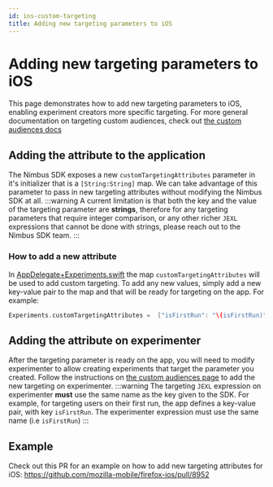 ```yaml
---
id: ios-custom-targeting
title: Adding new targeting parameters to iOS
---
```

# Adding new targeting parameters to iOS
This page demonstrates how to add new targeting parameters to iOS, enabling experiment creators more specific targeting.
For more general documentation on targeting custom audiences, check out [the custom audiences docs](console/custom-audiences.md)

## Adding the attribute to the application
The Nimbus SDK exposes a new `customTargetingAttributes` parameter in it's initializer that is a `[String:String]` map. We can take advantage of this parameter to pass in new targeting attributes without modifying the Nimbus SDK at all.
:::warning
A current limitation is that both the key and the value of the targeting parameter are **strings**, therefore for any targeting parameters that require integer comparison, or any other richer `JEXL` expressions that cannot be done with strings, please reach out to the Nimbus SDK team.
:::


### How to add a new attribute
In [AppDelegate+Experiments.swift](https://github.com/tarikeshaq/firefox-ios/blob/add-first-run-targeting/Client/Application/AppDelegate%2BExperiments.swift#L17) the map `customTargetingAttributes` will be used to add custom targeting. To add any new values, simply add a new key-value pair to the map and that will be ready for targeting on the app. For example:
```swift
Experiments.customTargetingAttributes =  ["isFirstRun": "\(isFirstRun)", "newTargetingAttributeName": "targetingAttributeValue"]
```

## Adding the attribute on experimenter
After the targeting parameter is ready on the app, you will need to modify experimenter to allow creating experiments that target the parameter you created. Follow the instructions on [the custom audiences page](console/custom-audiences.md#how-to-add-a-new-custom-audience) to add the new targeting on experimenter.
:::warning
The targeting `JEXL` expression on experimenter **must** use the same name as the key given to the SDK. For example, for targeting users on their first run, the app defines a key-value pair, with key `isFirstRun`. The experimenter expression must use the same name (i.e `isFirstRun`)
:::

## Example
Check out this PR for an example on how to add new targeting attributes for iOS: https://github.com/mozilla-mobile/firefox-ios/pull/8952
<!--TODO: Add PR for adding the targeting attribute to experimenter -->